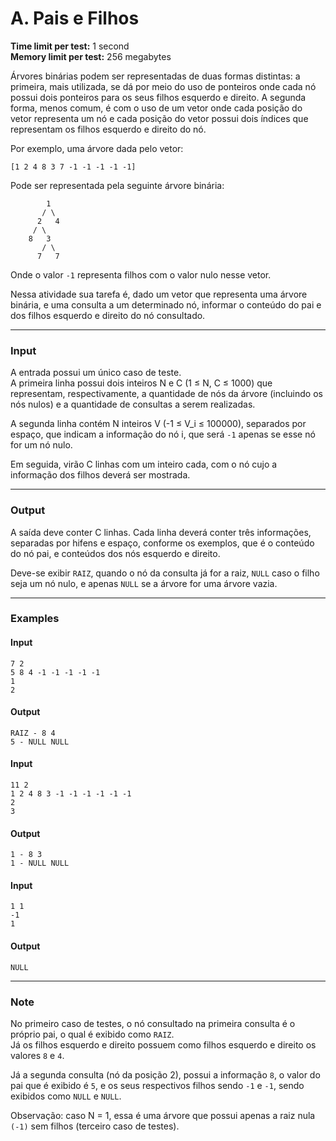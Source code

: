 # A. Pais e Filhos

**Time limit per test:** 1 second  
**Memory limit per test:** 256 megabytes  

Árvores binárias podem ser representadas de duas formas distintas: a primeira, mais utilizada, se dá por meio do uso de ponteiros onde cada nó possui dois ponteiros para os seus filhos esquerdo e direito. A segunda forma, menos comum, é com o uso de um vetor onde cada posição do vetor representa um nó e cada posição do vetor possui dois índices que representam os filhos esquerdo e direito do nó.

Por exemplo, uma árvore dada pelo vetor:
```
[1 2 4 8 3 7 -1 -1 -1 -1 -1]
```

Pode ser representada pela seguinte árvore binária:
```
        1
       / \
      2   4
     / \
    8   3
       / \
      7   7
```

Onde o valor `-1` representa filhos com o valor nulo nesse vetor.

Nessa atividade sua tarefa é, dado um vetor que representa uma árvore binária, e uma consulta a um determinado nó, informar o conteúdo do pai e dos filhos esquerdo e direito do nó consultado.

---

### **Input**
A entrada possui um único caso de teste.  
A primeira linha possui dois inteiros N e C (1 ≤ N, C ≤ 1000) que representam, respectivamente, a quantidade de nós da árvore (incluindo os nós nulos) e a quantidade de consultas a serem realizadas.  

A segunda linha contém N inteiros V (-1 ≤ V_i ≤ 100000), separados por espaço, que indicam a informação do nó i, que será `-1` apenas se esse nó for um nó nulo.  

Em seguida, virão C linhas com um inteiro cada, com o nó cujo a informação dos filhos deverá ser mostrada.

---

### **Output**
A saída deve conter C linhas. Cada linha deverá conter três informações, separadas por hifens e espaço, conforme os exemplos, que é o conteúdo do nó pai, e conteúdos dos nós esquerdo e direito.  

Deve-se exibir `RAIZ`, quando o nó da consulta já for a raiz, `NULL` caso o filho seja um nó nulo, e apenas `NULL` se a árvore for uma árvore vazia.

---

### **Examples**

#### **Input**
```
7 2
5 8 4 -1 -1 -1 -1 -1
1
2
```

#### **Output**
```
RAIZ - 8 4
5 - NULL NULL
```

#### **Input**
```
11 2
1 2 4 8 3 -1 -1 -1 -1 -1 -1
2
3
```

#### **Output**
```
1 - 8 3
1 - NULL NULL
```

#### **Input**
```
1 1
-1
1
```

#### **Output**
```
NULL
```

---

### **Note**
No primeiro caso de testes, o nó consultado na primeira consulta é o próprio pai, o qual é exibido como `RAIZ`.  
Já os filhos esquerdo e direito possuem como filhos esquerdo e direito os valores `8` e `4`.  

Já a segunda consulta (nó da posição 2), possui a informação `8`, o valor do pai que é exibido é `5`, e os seus respectivos filhos sendo `-1` e `-1`, sendo exibidos como `NULL` e `NULL`.

Observação: caso N = 1, essa é uma árvore que possui apenas a raiz nula `(-1)` sem filhos (terceiro caso de testes).